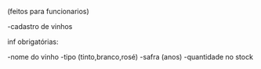 (feitos para funcionarios)

-cadastro de vinhos

inf obrigatórias:

-nome do vinho
-tipo (tinto,branco,rosé)
-safra (anos)
-quantidade no stock